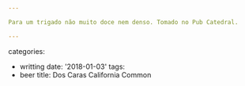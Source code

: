 ```yaml
---

Para um trigado não muito doce nem denso. Tomado no Pub Catedral.

---
```

categories:
- writting
date: '2018-01-03'
tags:
- beer
title: Dos Caras California Common
